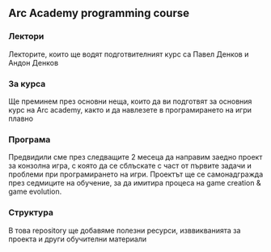 ## Arc Academy programming course
### Лектори
Лекторите, които ще водят подготвителният курс са Павел Денков и Андон Денков
### За курса
Ще преминем през основни неща, които да ви подготвят за основния курс на Arc academy, както и да навлезете в програмирането на игри плавно
### Програма
Предвидили сме през следващите 2 месеца да направим заедно проект за конзолна игра, с която да се сблъскате с част от първите задачи и проблеми при програмирането на игри. Проектът ще се самонадгражда през седмиците на обучение, за да имитира процеса на game creation & game evolution.
### Структура
В това repository ще добавяме полезни ресурси, изввикванията за проекта и други обучителни материали
